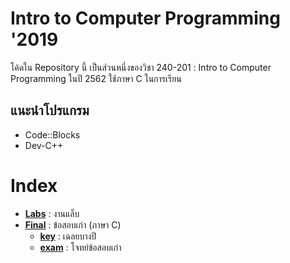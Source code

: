 # Intro to Computer Programming '2019
  โค้ดใน Repository นี้ เป็นส่วนหนึ่งของวิชา 240-201 : Intro to Computer Programming
  ในปี 2562 ใช้ภาษา C ในการเรียน

## แนะนำโปรแกรม
  - Code::Blocks
  - Dev-C++

# Index
  + **[Labs](https://github.com/Strelyx/intro_com/tree/main/Labs)** : งานแล็บ
  + **[Final](https://github.com/Strelyx/intro_com/tree/main/Final)** : ข้อสอบเก่า (ภาษา C)
    - **[key](https://github.com/Strelyx/intro_com/tree/main/Final/key)**   : เฉลยบางปี
    - **[exam](https://github.com/Strelyx/intro_com/tree/main/Final/exam)** : โจทย์ข้อสอบเก่า
